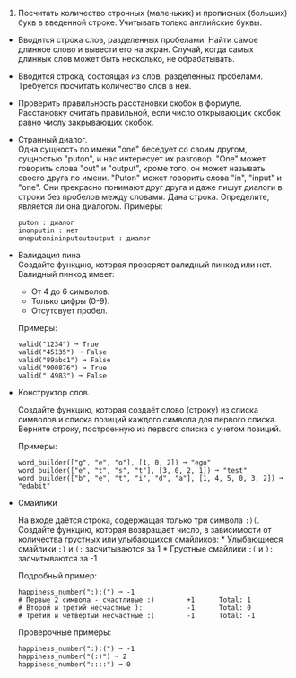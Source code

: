 1. Посчитать количество строчных (маленьких) и прописных (больших) букв в введенной строке. Учитывать только английские буквы.
* Вводится строка слов, разделенных пробелами. Найти самое длинное слово и вывести его на экран. Случай, когда самых длинных слов может быть несколько, не обрабатывать.
* Вводится строка, состоящая из слов, разделенных пробелами. Требуется посчитать количество слов в ней.
* Проверить правильность расстановки скобок в формуле. Расстановку считать правильной, если число открывающих скобок равно числу закрывающих скобок.
* Странный диалог.    
    Одна сущность по имени "one" беседует со своим другом, сущностью "puton", и нас интересует их разговор. "One" может говорить слова "out" и "output", кроме того, он может называть своего друга по имени. "Puton" может говорить слова "in", "input" и "one". Они прекрасно понимают друг друга и даже пишут диалоги в строки без пробелов между словами.
    Дана строка. Определите, является ли она диалогом. Примеры:

    ```
	puton : диалог
	inonputin : нет
	oneputonininputoutoutput : диалог
	```

* Валидация пина    
	Создайте функцию, которая проверяет валидный пинкод или нет.
	Валидный пинкод имеет:
	* От 4 до 6 символов.
	* Только цифры (0-9).
	* Отсутсвует пробел.

	Примеры:

	```
	valid("1234") ➞ True
	valid("45135") ➞ False
	valid("89abc1") ➞ False
	valid("900876") ➞ True
	valid(" 4983") ➞ False
	```

* Конструктор слов.    

	Создайте функцию, которая создаёт слово (строку) из списка символов и списка позиций каждого символа для первого списка. Верните строку, построенную из первого списка с учетом позиций.
	
	Примеры:
	
	```
	word_builder(["g", "e", "o"], [1, 0, 2]) ➞ "ego"
	word_builder(["e", "t", "s", "t"], [3, 0, 2, 1]) ➞ "test"
	word_builder(["b", "e", "t", "i", "d", "a"], [1, 4, 5, 0, 3, 2]) ➞ "edabit"
	```

* Смайлики

	На входе даётся строка, содержащая только три символа ```:)(```.    
	Создайте функцию, которая возвращает число, в зависимости от количества грустных или улыбающихся смайликов:
		* Улыбающиеся смайлики ```:)``` и ```(:``` засчитываются за 1
		* Грустные смайлики ```:(``` и ```):``` засчитываются за -1
		
	Подробный пример:
	
	```
	happiness_number(":):(") ➞ -1
	# Первые 2 символа - счастливые :)        +1      Total: 1
	# Второй и третий несчастные ):           -1      Total: 0
	# Третий и четвертый несчастные :(        -1      Total: -1
	```
	
	Проверочные примеры:
	
	```
	happiness_number(":):(") ➞ -1
	happiness_number("(:)") ➞ 2
	happiness_number("::::") ➞ 0
	```